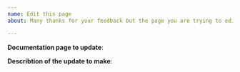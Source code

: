```yaml
---
name: Edit this page
about: Many thanks for your feedback but the page you are trying to edit is not available publicly. Please fill out the information below and Datadog Documentation team will take care of updating the corresponding documentation page.

---
```


**Documentation page to update**:

**Describtion of the update to make**:
